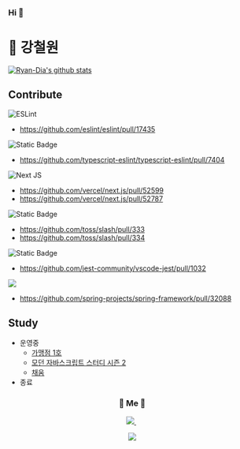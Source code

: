 ### Hi  👋
# 🎾 강철원 


[![Ryan-Dia's github stats](https://github-readme-stats.vercel.app/api/top-langs/?username=Ryan-Dia&show_icons=true&hide_border=true&title_color=004386&icon_color=004386&layout=compact)](https://github.com/Ryan-Dia)


## Contribute

![ESLint](https://img.shields.io/badge/ESLint-4B3263?style=for-the-badge&logo=eslint&logoColor=white)
  - https://github.com/eslint/eslint/pull/17435

![Static Badge](https://img.shields.io/badge/typescript--eslint-%23384FBE)
  -  https://github.com/typescript-eslint/typescript-eslint/pull/7404

![Next JS](https://img.shields.io/badge/Next-black?style=for-the-badge&logo=next.js&logoColor=white)
  - https://github.com/vercel/next.js/pull/52599
  - https://github.com/vercel/next.js/pull/52787

![Static Badge](https://img.shields.io/badge/toss%2Fslash-027fff)
  -  https://github.com/toss/slash/pull/333
  -  https://github.com/toss/slash/pull/334

![Static Badge](https://img.shields.io/badge/vscode--jest-%2399425A)
  -  https://github.com/jest-community/vscode-jest/pull/1032

<img src="https://img.shields.io/badge/spring-6DB33F?style=for-the-badge&logo=spring&logoColor=white">

  - https://github.com/spring-projects/spring-framework/pull/32088


## Study
- 운영중
  - [가맹점 1호](https://github.com/Gamangjum-lihou)
  - [모던 자바스크립트 스터디 시즌 2](https://github.com/woowacourse-pre/Javascript-Deep-Dive-Study)
  - [채움](https://github.com/chae-um)
- 종료
  

<!--
**RyanDeclan/RyanDeclan** is a ✨ _special_ ✨ repository because its `README.md` (this file) appears on your GitHub profile.

Here are some ideas to get you started:

- 🔭 I’m currently working on ...
- 🌱 I’m currently learning ...
- 👯 I’m looking to collaborate on ...
- 🤔 I’m looking for help with ...
- 💬 Ask me about ...
- 📫 How to reach me: ...
- 😄 Pronouns: ...
- ⚡ Fun fact: ...
-->







<h3 align="center"> 🧸 Me 🧸 </h3>
<p align="center">
  <a href="https://html-jc.tistory.com/"><img src="https://img.shields.io/badge/Tech%20Blog-11B48A?style=flat-square&logo=Vimeo&logoColor=white&link=https://html-jc.tistory.com"/> </a>&nbsp
 </p>

  
<p align="center">
  <a href="https://hits.seeyoufarm.com"><img src="https://hits.seeyoufarm.com/api/count/incr/badge.svg?url=https%3A%2F%2Fgithub.com%2FRyanDeclan&count_bg=%2379C83D&title_bg=%23555555&icon=&icon_color=%23E7E7E7&title=hits&edge_flat=false"/></a>
</p>
  
